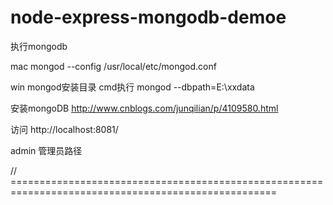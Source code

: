 # node-express-mongodb-demoe

执行mongodb

mac   mongod --config /usr/local/etc/mongod.conf 

win   mongod安装目录 cmd执行  mongod --dbpath=E:\xxdata

安装mongoDB http://www.cnblogs.com/junqilian/p/4109580.html

访问 http://localhost:8081/   

admin  管理员路径

// ====================================================================================================













































